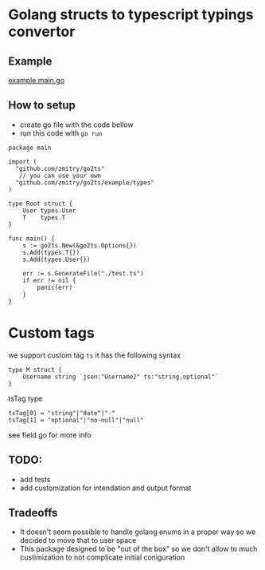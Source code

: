 # Golang structs to typescript typings convertor

## Example

[example.main.go](https://github.com/zmitry/go2typings/blob/master/example/main.go)

## How to setup

- create go file with the code bellow
- run this code with `go run`

```golang
package main

import (
  "github.com/zmitry/go2ts"
   // you can use your own
  "github.com/zmitry/go2ts/example/types"
)

type Root struct {
	User types.User
	T    types.T
}

func main() {
	s := go2ts.New(&go2ts.Options{})
	s.Add(types.T{})
	s.Add(types.User{})

	err := s.GenerateFile("./test.ts")
	if err != nil {
		panic(err)
	}
}
```

# Custom tags

we support custom tag `ts` it has the following syntax

```
type M struct {
	Username string `json:"Username2" ts:"string,optional"`
}
```

tsTag type

```
tsTag[0] = "string"|"date"|"-"
tsTag[1] = "optional"|"no-null"|"null"
```

see field.go for more info

## TODO:

- add tests
- add customization for intendation and output format
## Tradeoffs
- It doesn't seem possible to handle golang enums in a proper way so we decided to move that to user space
- This package designed to be "out of the box" so we don't allow to much custimization to not complicate initial coniguration
